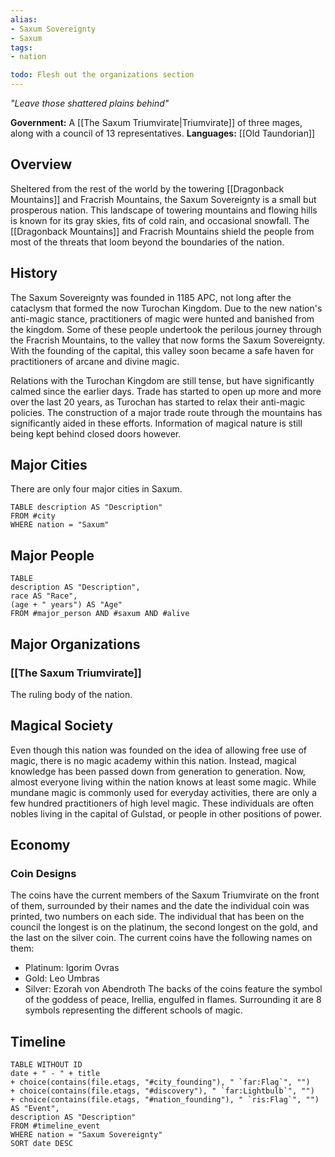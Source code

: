 ```yaml
---
alias: 
- Saxum Sovereignty
- Saxum
tags:
- nation

todo: Flesh out the organizations section
---
```

*"Leave those shattered plains behind"*

**Government:** A [[The Saxum Triumvirate|Triumvirate]] of three mages, along with a council of 13 representatives.
**Languages:** [[Old Taundorian]]
## Overview
Sheltered from the rest of the world by the towering [[Dragonback Mountains]] and Fracrish Mountains, the Saxum Sovereignty is a small but prosperous nation. This landscape of towering mountains and flowing hills is known for its gray skies, fits of cold rain, and occasional snowfall. The [[Dragonback Mountains]] and Fracrish Mountains shield the people from most of the threats that loom beyond the boundaries of the nation.
## History
The Saxum Sovereignty was founded in 1185 APC, not long after the cataclysm that formed the now Turochan Kingdom. Due to the new nation's anti-magic stance, practitioners of magic were hunted and banished from the kingdom. Some of these people undertook the perilous journey through the Fracrish Mountains, to the valley that now forms the Saxum Sovereignty. With the founding of the capital, this valley soon became a safe haven for practitioners of arcane and divine magic.

Relations with the Turochan Kingdom are still tense, but have significantly calmed since the earlier days. Trade has started to open up more and more over the last 20 years, as Turochan has started to relax their anti-magic policies. The construction of a major trade route through the mountains has significantly aided in these efforts. Information of magical nature is still being kept behind closed doors however.
## Major Cities
There are only four major cities in Saxum.
```dataview
TABLE description AS "Description"
FROM #city
WHERE nation = "Saxum"
```
## Major People
```dataview
TABLE
description AS "Description",
race AS "Race",
(age + " years") AS "Age"
FROM #major_person AND #saxum AND #alive
```
## Major Organizations
### [[The Saxum Triumvirate]]
The ruling body of the nation.
## Magical Society
Even though this nation was founded on the idea of allowing free use of magic, there is no magic academy within this nation. Instead, magical knowledge has been passed down from generation to generation. Now, almost everyone living within the nation knows at least some magic. While mundane magic is commonly used for everyday activities, there are only a few hundred practitioners of high level magic. These individuals are often nobles living in the capital of Gulstad, or people in other positions of power.
## Economy
### Coin Designs
The coins have the current members of the Saxum Triumvirate on the front of them, surrounded by their names and the date the individual coin was printed, two numbers on each side. The individual that has been on the council the longest is on the platinum, the second longest on the gold, and the last on the silver coin. The current coins have the following names on them:
- Platinum: Igorim Ovras
- Gold: Leo Umbras
- Silver: Ezorah von Abendroth
The backs of the coins feature the symbol of the goddess of peace, Irellia, engulfed in flames. Surrounding it are 8 symbols representing the different schools of magic.
## Timeline
```dataview
TABLE WITHOUT ID
date + " - " + title 
+ choice(contains(file.etags, "#city_founding"), " `far:Flag`", "") 
+ choice(contains(file.etags, "#discovery"), " `far:Lightbulb`", "") 
+ choice(contains(file.etags, "#nation_founding"), " `ris:Flag`", "") 
AS "Event",
description AS "Description"
FROM #timeline_event 
WHERE nation = "Saxum Sovereignty"
SORT date DESC
```
